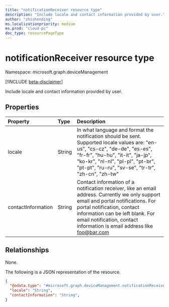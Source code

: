 ```yaml
---
title: "notificationReceiver resource type"
description: "Include locale and contact information provided by user."
author: "zhishending"
ms.localizationpriority: medium
ms.prod: "cloud-pc"
doc_type: resourcePageType
---
```


# notificationReceiver resource type

Namespace: microsoft.graph.deviceManagement

[!INCLUDE [beta-disclaimer](../../includes/beta-disclaimer.md)]

Include locale and contact information provided by user.

## Properties

|Property|Type|Description|
|:---|:---|:---|
|locale|String| In what language and format the notification should be sent. Supported locale values are: "en-us", "cs-cz", "de-de", "es-es", "fr-fr", "hu-hu", "it-it", "ja-jp", "ko-kr", "nl-nl", "pl-pl", "pt-br", "pt-pt", "ru-ru", "sv-se", "tr-tr", "zh-cn", "zh-tw"|
|contactInformation|String| Contact information of a notification receiver, like an email address. Currently we only support email and portal notifications. For portal notification, contact information can be left blank. For email notification, contact information is email address like foo@bar.com|

## Relationships

None.

The following is a JSON representation of the resource.
<!-- {
  "blockType": "resource",
  "@odata.type": "microsoft.graph.deviceManagement.notificationReceiver"
}
-->
``` json
{
  "@odata.type": "#microsoft.graph.deviceManagement.notificationReceiver",
  "locale": "String",
  "contactInformation": "String",
}
```
